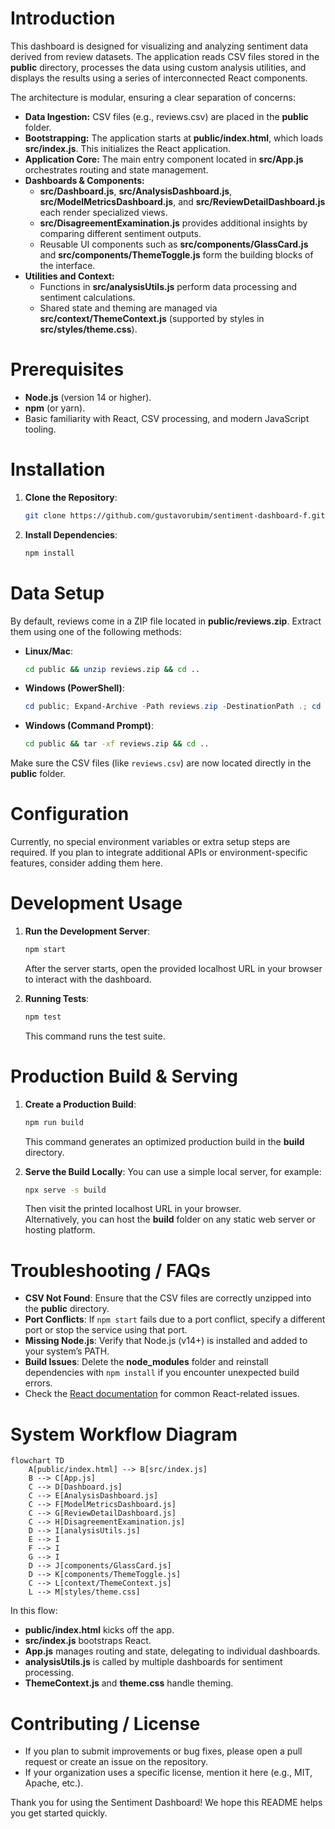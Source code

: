 # Introduction

This dashboard is designed for visualizing and analyzing sentiment data derived from review datasets. The application reads CSV files stored in the **public** directory, processes the data using custom analysis utilities, and displays the results using a series of interconnected React components.

The architecture is modular, ensuring a clear separation of concerns:
- **Data Ingestion:** CSV files (e.g., reviews.csv) are placed in the **public** folder.
- **Bootstrapping:** The application starts at **public/index.html**, which loads **src/index.js**. This initializes the React application.
- **Application Core:** The main entry component located in **src/App.js** orchestrates routing and state management.
- **Dashboards & Components:**  
  - **src/Dashboard.js**, **src/AnalysisDashboard.js**, **src/ModelMetricsDashboard.js**, and **src/ReviewDetailDashboard.js** each render specialized views.  
  - **src/DisagreementExamination.js** provides additional insights by comparing different sentiment outputs.  
  - Reusable UI components such as **src/components/GlassCard.js** and **src/components/ThemeToggle.js** form the building blocks of the interface.  
- **Utilities and Context:**  
  - Functions in **src/analysisUtils.js** perform data processing and sentiment calculations.  
  - Shared state and theming are managed via **src/context/ThemeContext.js** (supported by styles in **src/styles/theme.css**).

# Prerequisites

- **Node.js** (version 14 or higher).
- **npm** (or yarn).
- Basic familiarity with React, CSV processing, and modern JavaScript tooling.

# Installation

1. **Clone the Repository**:
   ```bash
   git clone https://github.com/gustavorubim/sentiment-dashboard-f.git
   ```
2. **Install Dependencies**:
   ```bash
   npm install
   ```

# Data Setup

By default, reviews come in a ZIP file located in **public/reviews.zip**. Extract them using one of the following methods:

- **Linux/Mac**:
  ```bash
  cd public && unzip reviews.zip && cd ..
  ```
- **Windows (PowerShell)**:
  ```powershell
  cd public; Expand-Archive -Path reviews.zip -DestinationPath .; cd ..
  ```
- **Windows (Command Prompt)**:
  ```cmd
  cd public && tar -xf reviews.zip && cd ..
  ```

Make sure the CSV files (like `reviews.csv`) are now located directly in the **public** folder.

# Configuration

Currently, no special environment variables or extra setup steps are required. If you plan to integrate additional APIs or environment-specific features, consider adding them here.

# Development Usage

1. **Run the Development Server**:
   ```bash
   npm start
   ```
   After the server starts, open the provided localhost URL in your browser to interact with the dashboard.

2. **Running Tests**:  
   ```bash
   npm test
   ```
   This command runs the test suite.

# Production Build & Serving

1. **Create a Production Build**:
   ```bash
   npm run build
   ```
   This command generates an optimized production build in the **build** directory.

2. **Serve the Build Locally**:
   You can use a simple local server, for example:
   ```bash
   npx serve -s build
   ```
   Then visit the printed localhost URL in your browser.  
   Alternatively, you can host the **build** folder on any static web server or hosting platform.

# Troubleshooting / FAQs

- **CSV Not Found**: Ensure that the CSV files are correctly unzipped into the **public** directory.
- **Port Conflicts**: If `npm start` fails due to a port conflict, specify a different port or stop the service using that port.
- **Missing Node.js**: Verify that Node.js (v14+) is installed and added to your system’s PATH.
- **Build Issues**: Delete the **node_modules** folder and reinstall dependencies with `npm install` if you encounter unexpected build errors.
- Check the [React documentation](https://reactjs.org/) for common React-related issues.

# System Workflow Diagram

```mermaid
flowchart TD
    A[public/index.html] --> B[src/index.js]
    B --> C[App.js]
    C --> D[Dashboard.js]
    C --> E[AnalysisDashboard.js]
    C --> F[ModelMetricsDashboard.js]
    C --> G[ReviewDetailDashboard.js]
    C --> H[DisagreementExamination.js]
    D --> I[analysisUtils.js]
    E --> I
    F --> I
    G --> I
    D --> J[components/GlassCard.js]
    D --> K[components/ThemeToggle.js]
    C --> L[context/ThemeContext.js]
    L --> M[styles/theme.css]
```

In this flow:
- **public/index.html** kicks off the app.
- **src/index.js** bootstraps React.
- **App.js** manages routing and state, delegating to individual dashboards.
- **analysisUtils.js** is called by multiple dashboards for sentiment processing.
- **ThemeContext.js** and **theme.css** handle theming.

# Contributing / License

- If you plan to submit improvements or bug fixes, please open a pull request or create an issue on the repository.
- If your organization uses a specific license, mention it here (e.g., MIT, Apache, etc.).

Thank you for using the Sentiment Dashboard! We hope this README helps you get started quickly.
